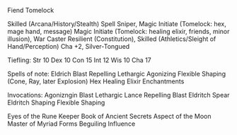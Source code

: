 
Fiend Tomelock

Skilled (Arcana/History/Stealth)
Spell Sniper, Magic Initiate (Tomelock: hex, mage hand, message)
Magic Initiate (Tomelock: healing elixir, friends, minor illusion), War Caster
Resilient (Constitution), Skilled (Athletics/Sleight of Hand/Perception)
Cha +2, Silver-Tongued

Tiefling:
  Str 10
  Dex 10
  Con 15
  Int 12
  Wis 10
  Cha 17

Spells of note:
  Eldrich Blast
    Repelling
    Lethargic
    Agonizing
    Flexible Shaping (Cone, Ray, later Explosion)
  Hex
  Healing Elixir
  Enchantments

Invocations:
  Agonizngin Blast
  Lethargic Lance
  Repelling Blast
  Eldritch Spear
  Eldritch Shaping
  Flexible Shaping

  Eyes of the Rune Keeper
  Book of Ancient Secrets
  Aspect of the Moon
  Master of Myriad Forms
  Beguiling Influence
